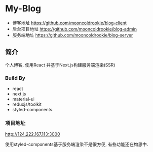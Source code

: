 # My-Blog
- 博客地址 https://github.com/mooncoldrookie/blog-client
- 后台项目地址 https://github.com/mooncoldrookie/blog-admin
- 服务端地址 https://github.com/mooncoldrookie/blog-server

## 简介
个人博客, 使用React 并基于Next.js构建服务端渲染(SSR)

### Build By
- react
- next.js
- material-ui
- reduxjs/toolkit
- styled-components

### 项目地址
http://124.222.167.113:3000

使用styled-components基于服务端渲染不是很方便, 有些功能还在构思中.
